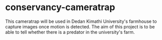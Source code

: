 # conservancy-cameratrap

This cameratrap will be used in Dedan Kimathi University's farmhouse to capture images once motion is detected.
The aim of this project is to be able to tell whether there is a predator in the university's farm.
